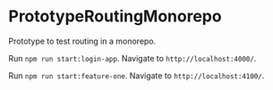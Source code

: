 # PrototypeRoutingMonorepo

Prototype to test routing in a monorepo.

Run `npm run start:login-app`. Navigate to `http://localhost:4000/`.

Run `npm run start:feature-one`. Navigate to `http://localhost:4100/`.